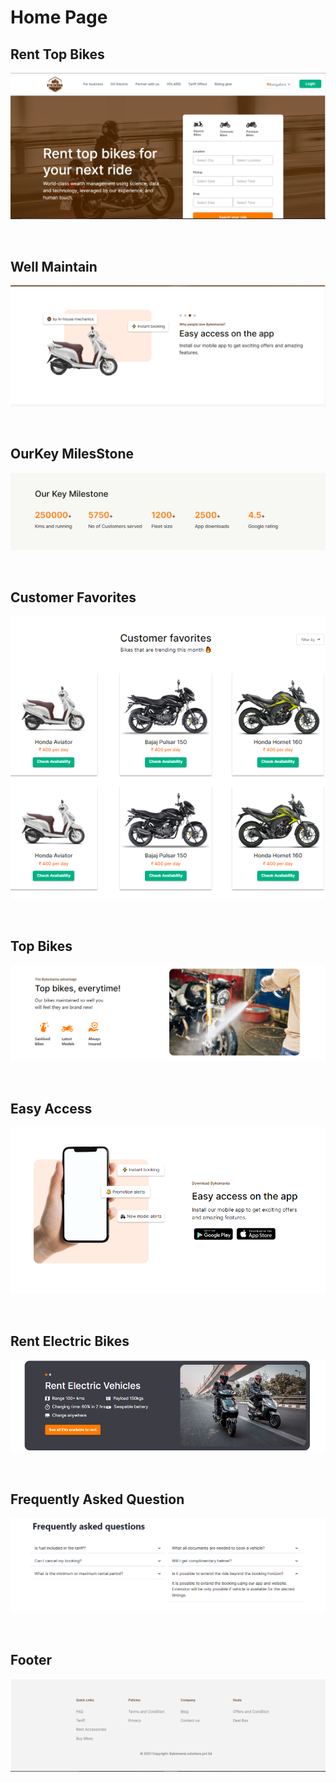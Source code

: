# Home Page

## Rent Top Bikes

![Alt text](public/Images/Readme/RentTopSection.PNG)

<br/>

## Well Maintain

![Alt text](public/Images/Readme/WellMaintainSection.PNG)

<br/>

## OurKey MilesStone

![Alt text](public/Images/Readme/OurKeyMilesStoneSection.PNG)

<br/>

## Customer Favorites

![Alt text](public/Images/Readme/CustomerFavSection.PNG)

<br/>

## Top Bikes

![Alt text](public/Images/Readme/TopBikesSection.PNG)

<br/>

## Easy Access

![Alt text](public/Images/Readme/EasyAccessSection.PNG)

<br/>

## Rent Electric Bikes

![Alt text](public/Images/Readme/RentVehicleSection.PNG)

<br/>

## Frequently Asked Question

![Alt text](public/Images/Readme/FrequentlyQSection.PNG)

<br/>

## Footer

![Alt text](public/Images/Readme/FooterSection.PNG)
